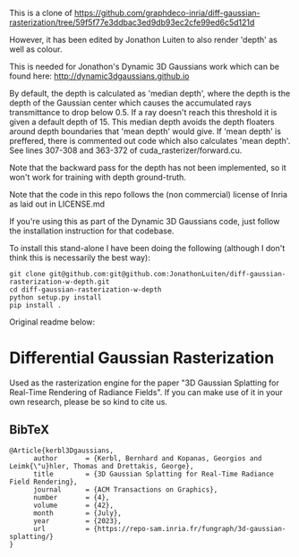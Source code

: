 
This is a clone of https://github.com/graphdeco-inria/diff-gaussian-rasterization/tree/59f5f77e3ddbac3ed9db93ec2cfe99ed6c5d121d

However, it has been edited by Jonathon Luiten to also render 'depth' as well as colour.

This is needed for Jonathon's Dynamic 3D Gaussians work which can be found here: http://dynamic3dgaussians.github.io

By default, the depth is calculated as 'median depth', where the depth is the depth of the Gaussian center which causes the accumulated rays transmittance to drop below 0.5.
If a ray doesn't reach this threshold it is given a default depth of 15. This median depth avoids the depth floaters around depth boundaries that 'mean depth' would give.
If 'mean depth' is preffered, there is commented out code which also calculates 'mean depth'.
See lines 307-308 and 363-372 of cuda_rasterizer/forward.cu.

Note that the backward pass for the depth has not been implemented, so it won't work for training with depth ground-truth.

Note that the code in this repo follows the (non commercial) license of Inria as laid out in LICENSE.md

If you're using this as part of the Dynamic 3D Gaussians code, just follow the installation instruction for that codebase.

To install this stand-alone I have been doing the following (although I don't think this is necessarily the best way):
```
git clone git@github.com:git@github.com:JonathonLuiten/diff-gaussian-rasterization-w-depth.git
cd diff-gaussian-rasterization-w-depth
python setup.py install
pip install .
```

Original readme below:

# Differential Gaussian Rasterization

Used as the rasterization engine for the paper "3D Gaussian Splatting for Real-Time Rendering of Radiance Fields". If you can make use of it in your own research, please be so kind to cite us.

<section class="section" id="BibTeX">
  <div class="container is-max-desktop content">
    <h2 class="title">BibTeX</h2>
    <pre><code>@Article{kerbl3Dgaussians,
      author       = {Kerbl, Bernhard and Kopanas, Georgios and Leimk{\"u}hler, Thomas and Drettakis, George},
      title        = {3D Gaussian Splatting for Real-Time Radiance Field Rendering},
      journal      = {ACM Transactions on Graphics},
      number       = {4},
      volume       = {42},
      month        = {July},
      year         = {2023},
      url          = {https://repo-sam.inria.fr/fungraph/3d-gaussian-splatting/}
}</code></pre>
  </div>
</section>